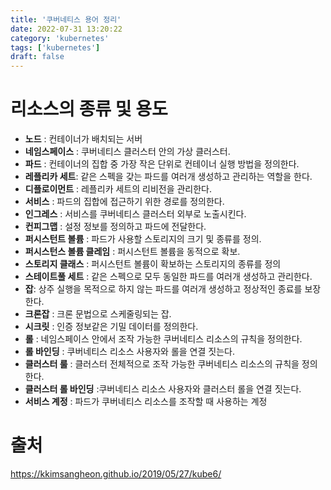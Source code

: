 ```yaml
---
title: '쿠버네티스 용어 정리'
date: 2022-07-31 13:20:22
category: 'kubernetes'
tags: ['kubernetes']
draft: false
---
```



# 리소스의 종류 및 용도


- **노드** : 컨테이너가 배치되는 서버
- **네임스페이스** : 쿠버네티스 클러스터 안의 가상 클러스터.
- **파드** : 컨테이너의 집합 중 가장 작은 단위로 컨테이너 실행 방법을 정의한다.
- **레플리카 세트**: 같은 스펙을 갖는 파드를 여러개 생성하고 관리하는 역할을 한다.
- **디플로이먼트** : 레플리카 세트의 리비전을 관리한다.
- **서비스** : 파드의 집합에 접근하기 위한 경로를 정의한다.
- **인그레스** : 서비스를 쿠버네티스 클러스터 외부로 노출시킨다.
- **컨피그맵** : 설정 정보를 정의하고 파드에 전달한다.
- **퍼시스턴트 볼륨** : 파드가 사용할 스토리지의 크기 및 종류를 정의.
- **퍼시스턴스 볼륨 클레임** : 퍼시스턴트 볼륨을 동적으로 확보.
- **스토리지 클래스** : 퍼시스턴트 볼륨이 확보하는 스토리지의 종류를 정의
- **스테이트풀 세트** : 같은 스펙으로 모두 동일한 파드를 여러개 생성하고 관리한다.
- **잡**: 상주 실행을 목적으로 하지 않는 파드를 여러개 생성하고 정상적인 종료를 보장한다.
- **크론잡** : 크론 문법으로 스케줄링되는 잡.
- **시크릿** : 인증 정보같은 기밀 데이터를 정의한다.
- **롤** : 네임스페이스 안에서 조작 가능한 쿠버네티스 리소스의 규칙을 정의한다.
- **롤 바인딩** : 쿠버네티스 리소스 사용자와 롤을 연결 짓는다.
- **클러스터 룰** : 클러스터 전체적으로 조작 가능한 쿠버네티스 리소스의 규칙을 정의한다.
- **클러스터 롤 바인딩** :쿠버네티스 리소스 사용자와 클러스터 롤을 연결 짓는다.
- **서비스 계정** : 파드가 쿠버네티스 리소스를 조작할 때 사용하는 계정


# 출처
https://kkimsangheon.github.io/2019/05/27/kube6/
